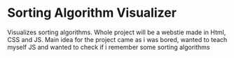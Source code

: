 # Sorting Algorithm Visualizer
 Visualizes sorting algorithms. Whole project will be a webstie made in Html, CSS and JS. Main idea for the project came as i was bored, wanted to teach myself JS and wanted to check if i remember some sorting algorithms
